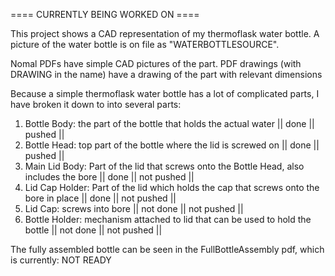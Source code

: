 ==== CURRENTLY BEING WORKED ON ====

This project shows a CAD representation of my thermoflask water bottle. A picture of the water bottle is on file as "WATERBOTTLESOURCE". 

Nomal PDFs have simple CAD pictures of the part.
PDF drawings (with DRAWING in the name) have a drawing of the part with relevant dimensions 

Because a simple thermoflask water bottle has a lot of complicated parts, I have broken it down to into several parts:

1) Bottle Body: the part of the bottle that holds the actual water || done || pushed ||
2) Bottle Head: top part of the bottle where the lid is screwed on || done || pushed ||
3) Main Lid Body: Part of the lid that screws onto the Bottle Head, also includes the bore || done || not pushed ||
4) Lid Cap Holder: Part of the lid which holds the cap that screws onto the bore in place || done || not pushed ||
5) Lid Cap: screws into bore || not done || not pushed ||
6) Bottle Holder: mechanism attached to lid that can be used to hold the bottle || not done || not pushed ||


The fully assembled bottle can be seen in the FullBottleAssembly pdf, which is currently: NOT READY 
